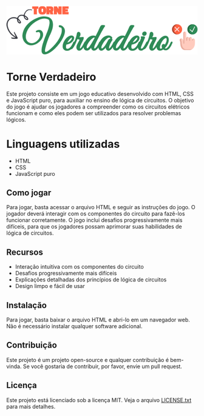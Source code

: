 ![Minha imagem](media/logo.png)

# Torne Verdadeiro

Este projeto consiste em um jogo educativo desenvolvido com HTML, CSS e JavaScript puro, para auxiliar no ensino de lógica de circuitos. O objetivo do jogo é ajudar os jogadores a compreender como os circuitos elétricos funcionam e como eles podem ser utilizados para resolver problemas lógicos.

# Linguagens utilizadas

- HTML
- CSS
- JavaScript puro

## Como jogar

Para jogar, basta acessar o arquivo HTML e seguir as instruções do jogo. O jogador deverá interagir com os componentes do circuito para fazê-los funcionar corretamente. O jogo inclui desafios progressivamente mais difíceis, para que os jogadores possam aprimorar suas habilidades de lógica de circuitos.

## Recursos

- Interação intuitiva com os componentes do circuito
- Desafios progressivamente mais difíceis
- Explicações detalhadas dos princípios de lógica de circuitos
- Design limpo e fácil de usar

## Instalação

Para jogar, basta baixar o arquivo HTML e abri-lo em um navegador web. Não é necessário instalar qualquer software adicional.

## Contribuição

Este projeto é um projeto open-source e qualquer contribuição é bem-vinda. Se você gostaria de contribuir, por favor, envie um pull request.

## Licença

Este projeto está licenciado sob a licença MIT. Veja o arquivo [LICENSE.txt](LICENSE) para mais detalhes.